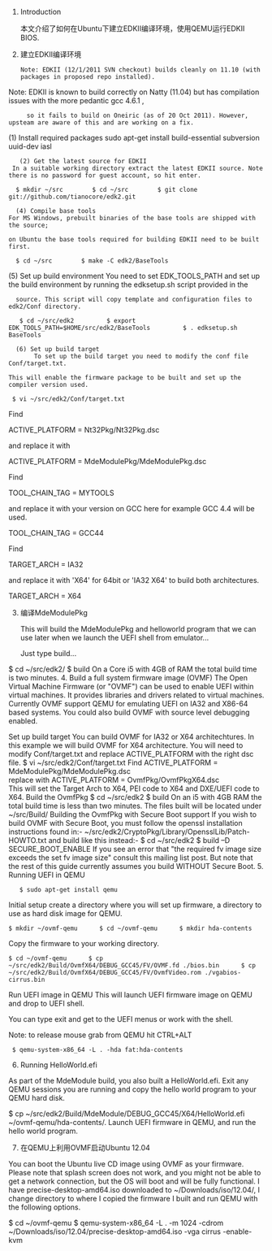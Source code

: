 1. Introduction

   本文介绍了如何在Ubuntu下建立EDKII编译环境，使用QEMU运行EDKII BIOS.

2. 建立EDKII编译环境

       Note: EDKII (12/1/2011 SVN checkout) builds cleanly on 11.10 (with packages in proposed repo installed).

Note: EDKII is known to build correctly on Natty (11.04) but has compilation issues with the more pedantic gcc 4.6.1 ,

         so it fails to build on Oneiric (as of 20 Oct 2011). However, upsteam are aware of this and are working on a fix.

(1) Install required packages
       sudo apt-get install build-essential subversion uuid-dev iasl


       (2) Get the latest source for EDKII
     In a suitable working directory extract the latest EDKII source. Note there is no password for guest account, so hit enter.

      $ mkdir ~/src        $ cd ~/src        $ git clone git://github.com/tianocore/edk2.git

      (4) Compile base tools
    For MS Windows, prebuilt binaries of the base tools are shipped with the source;

    on Ubuntu the base tools required for building EDKII need to be built first.

      $ cd ~/src        $ make -C edk2/BaseTools
(5) Set up build environment
             You need to set EDK_TOOLS_PATH and set up the build environment by running the edksetup.sh script provided in the

      source. This script will copy template and configuration files to edk2/Conf directory.

       $ cd ~/src/edk2         $ export EDK_TOOLS_PATH=$HOME/src/edk2/BaseTools         $ . edksetup.sh BaseTools

      (6) Set up build target
           To set up the build target you need to modify the conf file Conf/target.txt.

    This will enable the firmware package to be built and set up the compiler version used.

     $ vi ~/src/edk2/Conf/target.txt
Find

 ACTIVE_PLATFORM       = Nt32Pkg/Nt32Pkg.dsc 

and replace it with

 ACTIVE_PLATFORM       = MdeModulePkg/MdeModulePkg.dsc 

Find

 TOOL_CHAIN_TAG        = MYTOOLS 

and replace it with your version on GCC here for example GCC 4.4 will be used.

 TOOL_CHAIN_TAG        = GCC44 

Find

 TARGET_ARCH           = IA32 

and replace it with 'X64' for 64bit or 'IA32 X64' to build both architectures.

 TARGET_ARCH           = X64 

3. 编译MdeModulePkg

     This will build the MdeModulePkg and helloworld program that we can use later when we launch the UEFI shell from emulator...    

    Just type build...

  $ cd ~/src/edk2/    $ build
  On a Core i5 with 4GB of RAM the total build time is two minutes. 
4. Build a full system firmware image (OVMF)
   The Open Virtual Machine Firmware (or "OVMF") can be used to enable UEFI within virtual machines. 
   It provides libraries and drivers related to virtual machines. 
   Currently OVMF support QEMU for emulating UEFI on IA32 and X86-64 based systems. 
   You could also build OVMF with source level debugging enabled. 

   Set up build target
   You can build OVMF for IA32 or X64 architechtures. 
In this example we will build OVMF for X64 architecture. 
You will need to modify Conf/target.txt and replace ACTIVE_PLATFORM with the right dsc file. 
$ vi ~/src/edk2/Conf/target.txt
Find 
 ACTIVE_PLATFORM       = MdeModulePkg/MdeModulePkg.dsc  
replace with 
 ACTIVE_PLATFORM       = OvmfPkg/OvmfPkgX64.dsc  
This will set the Target Arch to X64, PEI code to X64 and DXE/UEFI code to X64. 
Build the OvmfPkg
    $ cd ~/src/edk2      $ build
On an i5 with 4GB RAM the total build time is less than two minutes. The files built will be located 
under ~/src/Build/ 
Building the OvmfPkg with Secure Boot support
    If you wish to build OVMF with Secure Boot, you must follow the openssl installation instructions 
found in:- 
~/src/edk2/CryptoPkg/Library/OpensslLib/Patch-HOWTO.txt
and build like this instead:- 
$ cd ~/src/edk2     $ build –D SECURE_BOOT_ENABLE
If you see an error that "the required fv image size exceeds the set fv image size" consult this mailing list post. 
But note that the rest of this guide currently assumes you build WITHOUT Secure Boot. 
5. Running UEFI in QEMU

       $ sudo apt-get install qemu

Initial setup
create a directory where you will set up firmware, a directory to use as hard disk image for QEMU.

    $ mkdir ~/ovmf-qemu      $ cd ~/ovmf-qemu      $ mkdir hda-contents
Copy the firmware to your working directory.

    $ cd ~/ovmf-qemu      $ cp ~/src/edk2/Build/OvmfX64/DEBUG_GCC45/FV/OVMF.fd ./bios.bin      $ cp ~/src/edk2/Build/OvmfX64/DEBUG_GCC45/FV/OvmfVideo.rom ./vgabios-cirrus.bin
Run UEFI image in QEMU
          This will launch UEFI firmware image on QEMU and drop to UEFI shell.

   You can type exit and get to the UEFI menus or work with the shell.

   Note: to release mouse grab from QEMU hit CTRL+ALT

     $ qemu-system-x86_64 -L . -hda fat:hda-contents
6. Running HelloWorld.efi
    
As part of the MdeModule build, you also built a HelloWorld.efi. Exit any QEMU sessions you are running and copy the hello world program to your QEMU hard disk. 

$ cp ~/src/edk2/Build/MdeModule/DEBUG_GCC45/X64/HelloWorld.efi ~/ovmf-qemu/hda-contents/.
Launch UEFI firmware in QEMU, and run the hello world program. 

7. 在QEMU上利用OVMF启动Ubuntu 12.04

You can boot the Ubuntu live CD image using OVMF as your firmware. Please note that splash screen does not work, and you might not be able to get a network connection, but the OS will boot and will be fully functional. I have precise-desktop-amd64.iso downloaded to ~/Downloads/iso/12.04/, I change directory to where I copied the firmware I built and run QEMU with the following options.

$ cd ~/ovmf-qemu  $ qemu-system-x86_64 -L . -m 1024 -cdrom ~/Downloads/iso/12.04/precise-desktop-amd64.iso -vga cirrus -enable-kvm
